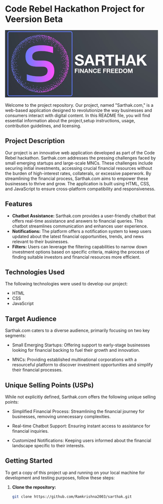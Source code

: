 # Code Rebel Hackathon Project for Veersion Beta

![Code Rebel Logo](./Assets/main-logo.jpg)

Welcome to the project repository. Our project, named "Sarthak.com," is a web-based application designed to revolutionize the way businesses and consumers interact with digital content. In this README file, you will find essential information about the project,setup instructions, usage, contribution guidelines, and licensing.



## Project Description

Our project is an innovative web application developed as part of the Code Rebel hackathon. Sarthak.com addresses the pressing challenges faced by small emerging startups and large-scale MNCs. These challenges include securing initial investments, accessing crucial financial resources without the burden of high-interest rates, collaterals, or excessive paperwork. By streamlining the financial process, Sarthak.com aims to empower these businesses to thrive and grow. The application is built using HTML, CSS, and JavaScript to ensure cross-platform compatibility and responsiveness.

## Features

- **Chatbot Assistance:** Sarthak.com provides a user-friendly chatbot that offers real-time assistance and answers to financial queries. This chatbot streamlines communication and enhances user experience.
- **Notifications:** The platform offers a notification system to keep users updated about the latest financial opportunities, trends, and news relevant to their businesses.
- **Filters:** Users can leverage the filtering capabilities to narrow down investment options based on specific criteria, making the process of finding suitable investors and financial resources more efficient.


## Technologies Used

The following technologies were used to develop our project:

- HTML
- CSS
- JavaScript

## Target Audience

Sarthak.com caters to a diverse audience, primarily focusing on two key segments:

- Small Emerging Startups: Offering support to early-stage businesses looking for financial backing to fuel their growth and innovation.

- MNCs: Providing established multinational corporations with a resourceful platform to discover investment opportunities and simplify their financial processes.

## Unique Selling Points (USPs)

While not explicitly defined, Sarthak.com offers the following unique selling points:

- Simplified Financial Process: Streamlining the financial journey for businesses, removing unnecessary complexities.

- Real-time Chatbot Support: Ensuring instant access to assistance for financial inquiries.

- Customized Notifications: Keeping users informed about the financial landscape specific to their interests.

## Getting Started

To get a copy of this project up and running on your local machine for development and testing purposes, follow these steps:

1. **Clone the repository:**

   ```bash
   git clone https://github.com/Ramkrishna2003/sarthak.git
